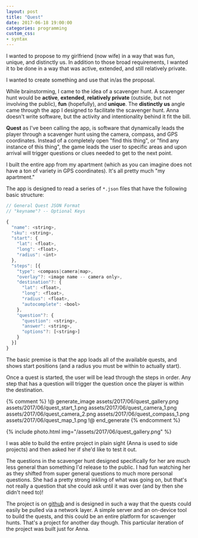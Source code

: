 ```yaml
---
layout: post
title: "Quest"
date: 2017-06-18 19:00:00
categories: programming
custom_css:
- syntax
---
```

I wanted to propose to my girlfriend (now wife) in a way that was fun,
unique, and distinctly us. In addition to those broad requirements, I wanted
it to be done in a way that was active, extended, and still relatively private.

I wanted to create something and use that in/as the proposal.

While brainstorming, I came to the idea of a scavenger hunt. A scavenger hunt
would be **active**,  **extended**, **relatively private** (outside, but not involving
the public), **fun** (hopefully), and **unique**. The **distinctly us** angle
came through the app I designed to facilitate the scavenger hunt. Anna doesn't
write software, but the activity and intentionality behind it fit the bill.

**Quest** as I've been calling the app, is software that dynamically leads the player
through a scavenger hunt using the camera, compass, and GPS coordinates.  Instead of
a completely open "find this thing", or "find any instance of this thing", the game
leads the user to specific areas and upon arrival will trigger questions or clues needed
to get to the next point.

I built the entire app from my apartment (which as you can imagine does not have a ton
of variety in GPS coordinates). It's all pretty much "my apartment."

The app is designed to read a series of `*.json` files that have the following basic
structure:

```js
// General Quest JSON Format
// "keyname"? -- Optional Keys

{
  "name": <string>,
  "sku": <string>,
  "start": {
    "lat": <float>,
    "long": <float>,
    "radius": <int>
  },
  "steps": [{
    "type": <compass|camera|map>,
    "overlay"?: <image name -- camera only>,
    "destination"?: {
      "lat": <float>,
      "long": <float>,
      "radius": <float>,
      "autocomplete": <bool>
    },
    "question"?: {
      "question": <string>,
      "answer": <string>,
      "options"?: [<string>]
    }
  }]
}
```

The basic premise is that the app loads all of the available quests, and shows
start positions (and a radius you must be within to actually start).

Once a quest is started, the user will be lead through the steps in order. Any step
that has a question will trigger the question once the player is within the destination.

{% comment %}
!@ generate_image assets/2017/06/quest_gallery.png
  assets/2017/06/quest_start_1.png
  assets/2017/06/quest_camera_1.png
  assets/2017/06/quest_camera_2.png
  assets/2017/06/quest_compass_1.png
  assets/2017/06/quest_map_1.png
!@ end_generate
{% endcomment %}

{% include photo.html img="/assets/2017/06/quest_gallery.png" %}

I was able to build the entire project in plain sight (Anna is used to side projects)
and then asked her if she'd like to test it out.

The questions in the scavenger hunt
designed specifically for her are much less general than something I'd release to
the public. I had fun watching her as they shifted from super general questions
to much more personal questions. She had a pretty strong inkling of what was going
on, but that's not really a question that she could ask until it was over (and by
then she didn't need to)!

The project is on [github](https://github.com/Tornquist/Quest) and is designed
in such a way that the quests could easily be pulled via a network layer. A simple
server and an on-device tool to build the quests, and this could be an entire platform
for scavenger hunts. That's a project for another day though. This particular
iteration of the project was built just for Anna.
